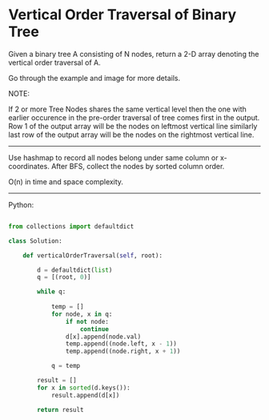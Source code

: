 # Vertical Order Traversal of Binary Tree

Given a binary tree A consisting of N nodes, return a 2-D array denoting the
vertical order traversal of A.

Go through the example and image for more details.

NOTE:

If 2 or more Tree Nodes shares the same vertical level then the one with
earlier occurence in the pre-order traversal of tree comes first in the output.
Row 1 of the output array will be the nodes on leftmost vertical line similarly
last row of the output array will be the nodes on the rightmost vertical line.

---

Use hashmap to record all nodes belong under same column or x-coordinates.
After BFS, collect the nodes by sorted column order.

O(n) in time and space complexity.

---

Python:

```python

from collections import defaultdict

class Solution:

    def verticalOrderTraversal(self, root):

        d = defaultdict(list)
        q = [(root, 0)]

        while q:
            
            temp = []
            for node, x in q:
                if not node:
                    continue
                d[x].append(node.val)
                temp.append((node.left, x - 1))
                temp.append((node.right, x + 1))

            q = temp

        result = []
        for x in sorted(d.keys()):
            result.append(d[x])

        return result 
```
